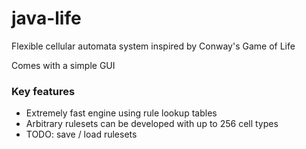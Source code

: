 # java-life


Flexible cellular automata system inspired by Conway's Game of Life

Comes with a simple GUI

### Key features

 - Extremely fast engine using rule lookup tables
 - Arbitrary rulesets can be developed with up to 256 cell types
 - TODO: save / load rulesets
 